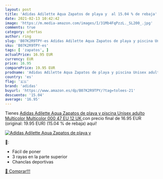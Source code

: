 ```yaml
---
layout: post
title: 'Adidas Adilette Aqua Zapatos de playa y  al 15.04 % de rebaja'
date: 2021-02-13 10:42:42
image: 'https://m.media-amazon.com/images/I/31Mb4FqPzzL._SL200_.jpg'
comments: true
category: ofertas
author: ring
slug: 'B07K2R9TPY-es Adidas Adilette Aqua Zapatos de playa y piscina Unisex...'
sku: 'B07K2R9TPY-es'
tags: [ 'zapatos', ]
actualPrice: 16.95 EUR
currency: EUR
price: 16.95
comparePrice: 19.95 EUR
prodname: 'Adidas Adilette Aqua Zapatos de playa y piscina Unisex adulto  Multicolor  Multicolor 000   47 EU  12 UK '
country: 'es'
flag: '🇪🇸'
brand: 'adidas'
buyurl: 'https://www.amazon.es/dp/B07K2R9TPY/?tag=tolees-21'
descuento: '15.04'
average: '16.95'
---
```


Tienes [Adidas Adilette Aqua Zapatos de playa y piscina Unisex adulto  Multicolor  Multicolor 000   47 EU  12 UK ](https://www.amazon.es/dp/B07K2R9TPY/?tag=tolees-21) con precio final de  16.95 EUR (original: 19.95 EUR) (15.04 %  de rebaja) aqui!

[![Adidas Adilette Aqua Zapatos de playa y ](https://m.media-amazon.com/images/I/31Mb4FqPzzL._SL200_.jpg)](https://www.amazon.es/dp/B07K2R9TPY/?tag=tolees-21)

🔎:

- Fácil de poner
- 3 rayas en la parte superior
- Chanclas deportivas

[🛒 Comprar!!!](https://www.amazon.es/dp/B07K2R9TPY/?tag=tolees-21)
